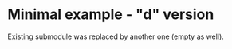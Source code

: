 Minimal example - "d" version
=============================

Existing submodule was replaced by another one (empty as well).
